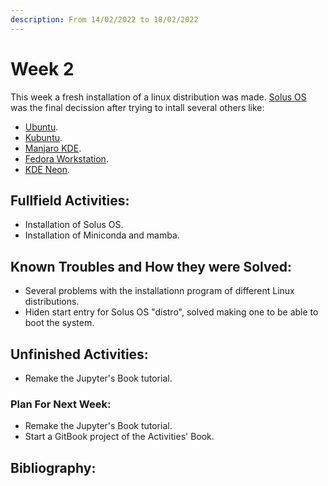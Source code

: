```yaml
---
description: From 14/02/2022 to 18/02/2022
---
```


# Week 2

This week a fresh installation of a linux distribution was made. [Solus OS](https://getsol.us/home/) was the final decission after trying to intall several others like:&#x20;

* [Ubuntu](https://ubuntu.com).
* [Kubuntu](https://kubuntu.org).
* [Manjaro KDE](https://manjaro.org).
* [Fedora Workstation](https://getfedora.org/es/).
* [KDE Neon](https://neon.kde.org).

## Fullfield Activities:

* Installation of Solus OS.
* Installation of Miniconda and mamba.

## Known Troubles and How they were Solved:

* Several problems with the installationn program of different Linux distributions.
* Hiden start entry for Solus OS "distro", solved making one to be able to boot the system.

## Unfinished Activities:

* Remake the Jupyter's Book tutorial.

### Plan For Next Week:

* Remake the Jupyter's Book tutorial.
* Start a GitBook project of the Activities' Book.

## Bibliography:
